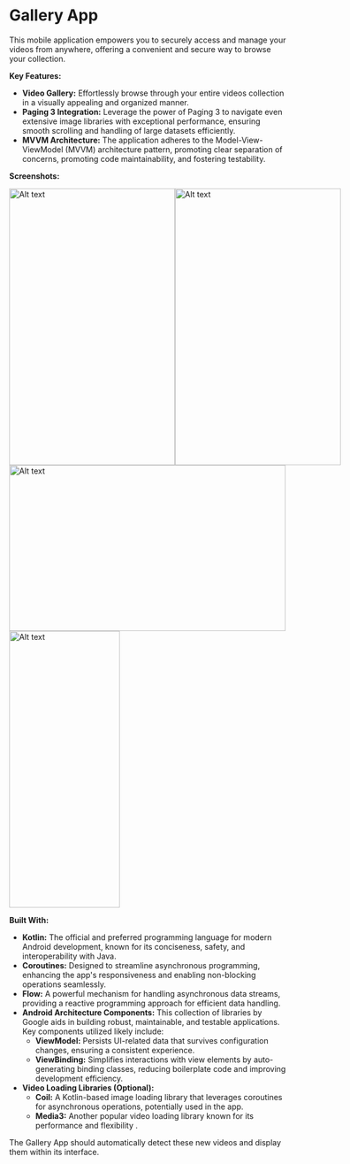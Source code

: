 # Gallery App

This mobile application empowers you to securely access and manage your videos from anywhere, offering a convenient and secure way to browse your collection.

**Key Features:**

* **Video Gallery:** Effortlessly browse through your entire videos collection in a visually appealing and organized manner.
* **Paging 3 Integration:** Leverage the power of Paging 3 to navigate even extensive image libraries with exceptional performance, ensuring smooth scrolling and handling of large datasets efficiently.
* **MVVM Architecture:** The application adheres to the Model-View-ViewModel (MVVM) architecture pattern, promoting clear separation of concerns, promoting code maintainability, and fostering testability.

**Screenshots:**
<div style="display: flex; justify-content: space-between; ">
<img src="https://videohlsfiles.s3.ap-south-1.amazonaws.com/Screenshot_20240416_010411_Permission+controller.jpg" width="300" height="500" alt="Alt text">
   <img src="https://videohlsfiles.s3.ap-south-1.amazonaws.com/Screenshot_20240416_010313_VidSpreads.jpg" width="300" height="500" alt="Alt text">
</div>

<img src="https://videohlsfiles.s3.ap-south-1.amazonaws.com/Screenshot_20240416_010335_VidSpreads.jpg" width="500" height="300" alt="Alt text">

<img src="https://videohlsfiles.s3.ap-south-1.amazonaws.com/Screenshot_20240416_010411_Permission+controller.jpg" width="200" height="500" alt="Alt text">
</div>


**Built With:**

* **Kotlin:** The official and preferred programming language for modern Android development, known for its conciseness, safety, and interoperability with Java.
* **Coroutines:** Designed to streamline asynchronous programming, enhancing the app's responsiveness and enabling non-blocking operations seamlessly.
* **Flow:** A powerful mechanism for handling asynchronous data streams, providing a reactive programming approach for efficient data handling.
* **Android Architecture Components:** This collection of libraries by Google aids in building robust, maintainable, and testable applications. Key components utilized likely include:
    * **ViewModel:** Persists UI-related data that survives configuration changes, ensuring a consistent experience.
    * **ViewBinding:** Simplifies interactions with view elements by auto-generating binding classes, reducing boilerplate code and improving development efficiency.
* **Video Loading Libraries (Optional):**
    * **Coil:** A Kotlin-based image loading library that leverages coroutines for asynchronous operations, potentially used in the app.
    * **Media3:** Another popular video loading library known for its performance and flexibility .


The Gallery App should automatically detect these new videos and display them within its interface.
